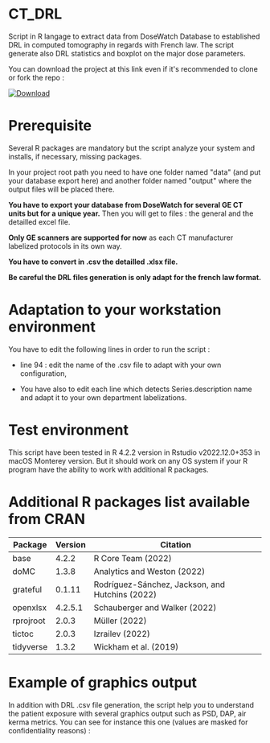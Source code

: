 # CT_DRL

Script in R langage to extract data from DoseWatch Database to established DRL in computed tomography in regards with French law. The script generate also DRL statistics and boxplot on the major dose parameters.

You can download the project at this link even if it's recommended to clone or fork the repo :

[![Download](https://img.shields.io/badge/DRL-download-red)](https://github.com/fgardavaud/CT_DRL/archive/refs/heads/master.zip)

# Prerequisite

Several R packages are mandatory but the script analyze your system and installs, if necessary, missing packages.

In your project root path you need to have one folder named "data" (and put your database export here) and another folder named "output" where the output files will be placed there.

**You have to export your database from DoseWatch for several GE CT units but for a unique year.** Then you will get to files : the general and the detailled excel file.

**Only GE scanners are supported for now** as each CT manufacturer labelized protocols in its own way.

**You have to convert in .csv the detailled .xlsx file.**

**Be careful the DRL files generation is only adapt for the french law format.**

# Adaptation to your workstation environment

You have to edit the following lines in order to run the script :

-   line 94 : edit the name of the .csv file to adapt with your own configuration,

- You have also to edit each line which detects Series.description name and adapt it to your own department labelizations.

# Test environment

This script have been tested in R 4.2.2 version in Rstudio v2022.12.0+353 in macOS Monterey version. But it should work on any OS system if your R program have the ability to work with additional R packages.

# Additional R packages list available from CRAN

| **Package** | **Version** | **Citation**                                    |
|---------------|---------------|------------------------------------------|
| base        | 4.2.2       | R Core Team (2022)                              |
| doMC        | 1.3.8       | Analytics and Weston (2022)                     |
| grateful    | 0.1.11      | Rodríguez-Sánchez, Jackson, and Hutchins (2022) |
| openxlsx    | 4.2.5.1     | Schauberger and Walker (2022)                   |
| rprojroot   | 2.0.3       | Müller (2022)                                   |
| tictoc      | 2.0.3       | Izrailev (2022)                                 |
| tidyverse   | 1.3.2       | Wickham et al. (2019)                           |

# Example of graphics output

In addition with DRL .csv file generation, the script help you to understand the patient exposure with several graphics output such as PSD, DAP, air kerma metrics. You can see for instance this one (values are masked for confidentiality reasons) :

<!--
![](images/Boxplot_example.png)
-->

